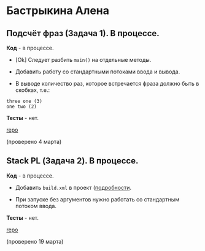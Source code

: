 # Бастрыкина Алена

## Подсчёт фраз (Задача 1). В процессе.

**Код** - в процессе.

- [Ok] Следует разбить `main()` на отдельные методы.

- Добавить работу со стандартными потоками ввода и вывода.

- В выводе количество раз, которое встречается фраза должно быть в скобках, т.е.:
```
three one (3) 
one two (2)
```

**Тесты** - нет.

[repo](https://bitbucket.org/bastrykina_oop/words)

(проверено 4 марта)

## Stack PL (Задача 2). В процессе.

**Код** - в процессе.

- Добавить `build.xml` в проект ([подробности](/2018.java/task2/#ant-buildxml). 

- При запуске без аргументов нужно работать со стандартным потоком ввода.

**Тесты** - нет.

[repo](https://bitbucket.org/bastrykina_oop/stackpl)

(проверено 19 марта)
